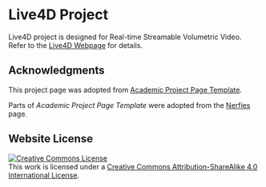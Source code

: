 # Live4D Project
Live4D project is designed for Real-time Streamable Volumetric Video. Refer to the [Live4D Webpage](https://live4d-vv.github.io) for details.


## Acknowledgments
This project page was adopted from [Academic Project Page Template](https://github.com/eliahuhorwitz/Academic-project-page-template).

Parts of *Academic Project Page Template* were adopted from the [Nerfies](https://nerfies.github.io/) page.

## Website License
<a rel="license" href="http://creativecommons.org/licenses/by-sa/4.0/"><img alt="Creative Commons License" style="border-width:0" src="https://i.creativecommons.org/l/by-sa/4.0/88x31.png" /></a><br />This work is licensed under a <a rel="license" href="http://creativecommons.org/licenses/by-sa/4.0/">Creative Commons Attribution-ShareAlike 4.0 International License</a>.
